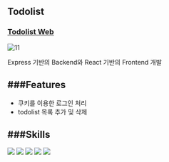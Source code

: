 ## Todolist





### [Todolist Web](https://simple-mylist.herokuapp.com/)

![11](https://user-images.githubusercontent.com/92348492/195573876-031e798e-010a-482c-ab5d-660c13475746.PNG)

Express 기반의 Backend와 React 기반의 Frontend 개발
  
###Features
---
* 쿠키를 이용한 로그인 처리
* todolist 목록 추가 및 삭제

  
###Skills
---
<div>
  <img src="https://img.shields.io/badge/css-1572B6?style=for-the-badge&logo=css3&logoColor=white"> 
  <img src="https://img.shields.io/badge/javascript-F7DF1E?style=for-the-badge&logo=javascript&logoColor=black"> 
  <img src="https://img.shields.io/badge/react-61DAFB?style=for-the-badge&logo=react&logoColor=black">
  <img src="https://img.shields.io/badge/express-000000?style=for-the-badge&logo=express&logoColor=white">
  <img src="https://img.shields.io/badge/mongoDB-47A248?style=for-the-badge&logo=MongoDB&logoColor=white">
<div/>
  

